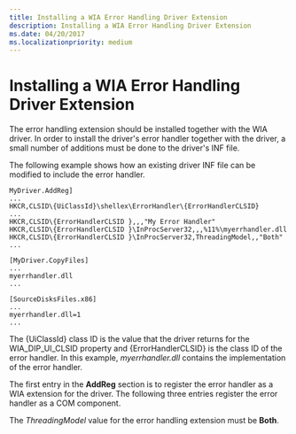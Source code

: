 ```yaml
---
title: Installing a WIA Error Handling Driver Extension
description: Installing a WIA Error Handling Driver Extension
ms.date: 04/20/2017
ms.localizationpriority: medium
---
```


# Installing a WIA Error Handling Driver Extension


The error handling extension should be installed together with the WIA driver. In order to install the driver's error handler together with the driver, a small number of additions must be done to the driver's INF file.

The following example shows how an existing driver INF file can be modified to include the error handler.

```INF
MyDriver.AddReg]
...
HKCR,CLSID\{UiClassId}\shellex\ErrorHandler\{ErrorHandlerCLSID}
...
HKCR,CLSID\{ErrorHandlerCLSID },,,"My Error Handler"
HKCR,CLSID\{ErrorHandlerCLSID }\InProcServer32,,,%11%\myerrhandler.dll
HKCR,CLSID\{ErrorHandlerCLSID }\InProcServer32,ThreadingModel,,"Both"
...

[MyDriver.CopyFiles]
...
myerrhandler.dll
...

[SourceDisksFiles.x86]
...
myerrhandler.dll=1
...
```

The {UiClassId} class ID is the value that the driver returns for the WIA\_DIP\_UI\_CLSID property and {ErrorHandlerCLSID} is the class ID of the error handler. In this example, *myerrhandler.dll* contains the implementation of the error handler.

The first entry in the **AddReg** section is to register the error handler as a WIA extension for the driver. The following three entries register the error handler as a COM component.

The *ThreadingModel* value for the error handling extension must be **Both**.

 

 




